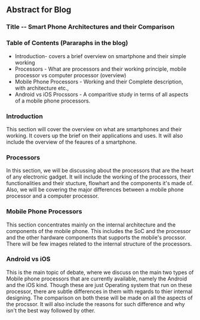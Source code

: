 ## Abstract for Blog

### Title -- Smart Phone Architectures and their Comparison

### Table of Contents (Pararaphs in the blog)
* Introduction- covers a brief overview on smartphone and their simple working
* Processors - What are processors and their working principle, mobile processor vs computer processor (overview)
* Mobile Phone Processors - Working and their Complete description, with architecture etc.,
* Android vs iOS Procssors - A comparitive study in terms of all aspects of a mobile phone processors.

### Introduction
This section will cover the overview on what are smartphones and their working. It covers up the brief on their applications and uses. It will also include the overview of the feaures of a smartphone.

### Processors
In this section, we will be discussing about the processors that are the heart of any electronic gadget. It will include the working of the processors, their functionalities and their stucture, flowhart and the components it's made of. Also, we will be covering the major differences between a mobile phone processor and a computer processor.

### Mobile Phone Processors
This section concentrates mainly on the internal architecture and the components of the mobile phone. This includes the SoC and the processor and the other hardware components that supports the mobile's procssor. There will be few images related to the internal structure of the processors.

### Android vs iOS 
This is the main topic of debate, where we discuss on the main two types of Mobile phone processors that are currently available, namely the Android and the iOS kind. Though these are just Operating system that run on these processor, there are subtle differences in them with regards to thier internal designing. The comparison on both these will be made on all the aspects of the procssor. It will also include the reasons for such difference and why isn't the best way followed by other.
